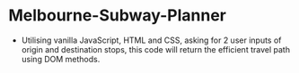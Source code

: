 # Melbourne-Subway-Planner
- Utilising vanilla JavaScript, HTML and CSS, asking for 2 user inputs of origin and destination stops, this code will return the efficient travel path using DOM methods.
